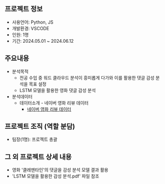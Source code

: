 ## 프로젝트 정보

- 사용언어: Python, JS
- 개발환경: VSCODE
- 인원: 1명
- 기간: 2024.05.01 ~ 2024.06.12

## 주요내용
  - 분석목적
      - 전공 수업 중 워드 클라우드 분석이 흥미롭게 다가와 이를 활용한 댓글 감성 분석을 목표 설정
      - LSTM 모델을 활용한 영화 댓글 감성 분석
  - 분석데이터        
      -  데이터소개
        - 네이버 영화 리뷰 데이터
            - [네이버 영화 리뷰 데이터](https://github.com/e9t/nsmc)

## 프로젝트 조직 (역할 분담)
- 팀장(1명): 프로젝트 총괄

## 그 외 프로젝트 상세 내용
  - 영화 '클레멘타인'의 댓글을 감성 분석 모델 결과 활용
  - 'LSTM 모델을 활용한 감성 분석.pdf' 파일 참조
